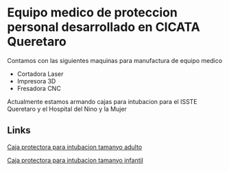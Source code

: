 # Equipo medico de proteccion personal desarrollado en CICATA Queretaro


Contamos con las siguientes maquinas para manufactura de equipo medico

+ Cortadora Laser
+ Impresora 3D
+ Fresadora CNC

Actualmente estamos armando cajas para intubacion para el ISSTE Queretaro y el Hospital del Nino y la Mujer

## Links
[Caja protectora para intubacion tamanyo adulto](https://github.com/CICATA/covid19/raw/master/caja_covid_rampa_adulto.dxf)


[Caja protectora para intubacion tamanyo infantil](https://github.com/CICATA/covid19/raw/master/caja_covid_rampa_infantil.dxf)



